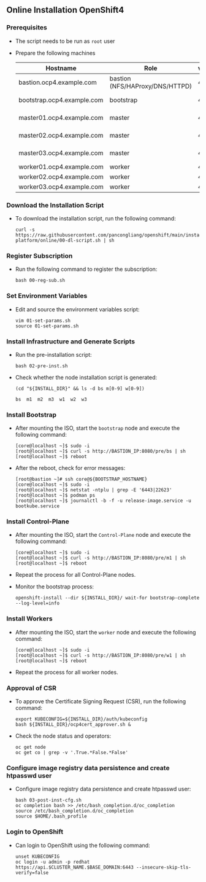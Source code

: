 ## Online Installation OpenShift4

### Prerequisites
* The script needs to be run as `root` user  
* Prepare the following machines  

  | Hostname                    | Role                         | vCPU | RAM  | Storage |
  |-----------------------------|-----------------------------|------|------|---------|
  | bastion.ocp4.example.com    | bastion (NFS/HAProxy/DNS/HTTPD) | 4  |  6 GB  | 100 GB   |
  | bootstrap.ocp4.example.com  | bootstrap                   |  4   | 16 GB | 100 GB  |
  | master01.ocp4.example.com   | master                      |  4   | 16 GB | 100 GB  |
  | master02.ocp4.example.com   | master                      |  4   | 16 GB | 100 GB  |
  | master03.ocp4.example.com   | master                      |  4   | 16 GB | 100 GB  |
  | worker01.ocp4.example.com   | worker                      |  4   |  8 GB | 100 GB  |
  | worker02.ocp4.example.com   | worker                      |  4   |  8 GB | 100 GB  |
  | worker03.ocp4.example.com   | worker                      |  4   |  8 GB | 100 GB  |


### Download the Installation Script

* To download the installation script, run the following command:

  ```
  curl -s https://raw.githubusercontent.com/pancongliang/openshift/main/installing/any-platform/online/00-dl-script.sh | sh
  ```

### Register Subscription

* Run the following command to register the subscription:

  ```
  bash 00-reg-sub.sh
  ```


### Set Environment Variables

* Edit and source the environment variables script:

  ```
  vim 01-set-params.sh
  source 01-set-params.sh
  ```


### Install Infrastructure and Generate Scripts

* Run the pre-installation script:

  ```
  bash 02-pre-inst.sh
  ```

* Check whether the node installation script is generated:
  ```
  (cd "${INSTALL_DIR}" && ls -d bs m[0-9] w[0-9])

  bs  m1  m2  m3  w1  w2  w3
  ```


### Install Bootstrap

* After mounting the ISO, start the `bootstrap` node and execute the following command:

  ```
  [core@localhost ~]$ sudo -i
  [root@localhost ~]$ curl -s http://BASTION_IP:8080/pre/bs | sh
  [root@localhost ~]$ reboot
  ```

* After the reboot, check for error messages:
 
  ```
  [root@bastion ~]# ssh core@${BOOTSTRAP_HOSTNAME}
  [core@localhost ~]$ sudo -i
  [root@localhost ~]$ netstat -ntplu | grep -E '6443|22623'
  [root@localhost ~]$ podman ps
  [root@localhost ~]$ journalctl -b -f -u release-image.service -u bootkube.service
  ```


### Install Control-Plane

* After mounting the ISO, start the `Control-Plane` node and execute the following command:

  ```
  [core@localhost ~]$ sudo -i
  [root@localhost ~]$ curl -s http://BASTION_IP:8080/pre/m1 | sh
  [root@localhost ~]$ reboot
  ```
* Repeat the process for all Control-Plane nodes.
  
* Monitor the bootstrap process:

  ```
  openshift-install --dir ${INSTALL_DIR}/ wait-for bootstrap-complete --log-level=info
  ```


### Install Workers

* After mounting the ISO, start the `worker` node and execute the following command:

  ```
  [core@localhost ~]$ sudo -i
  [root@localhost ~]$ curl -s http://BASTION_IP:8080/pre/w1 | sh
  [root@localhost ~]$ reboot
  ```

* Repeat the process for all worker nodes.


### Approval of CSR

* To approve the Certificate Signing Request (CSR), run the following command:

  ```
  export KUBECONFIG=${INSTALL_DIR}/auth/kubeconfig
  bash ${INSTALL_DIR}/ocp4cert_approver.sh &
  ```

* Check the node status and operators:

  ```
  oc get node
  oc get co | grep -v '.True.*False.*False'
  ```

### Configure image registry data persistence and create htpasswd user

* Configure image registry data persistence and create htpasswd user:

  ```
  bash 03-post-inst-cfg.sh
  oc completion bash >> /etc/bash_completion.d/oc_completion
  source /etc/bash_completion.d/oc_completion
  source $HOME/.bash_profile
  ```


### Login to OpenShift

* Can login to OpenShift using the following command:

  ```
  unset KUBECONFIG
  oc login -u admin -p redhat https://api.$CLUSTER_NAME.$BASE_DOMAIN:6443 --insecure-skip-tls-verify=false
  ```
